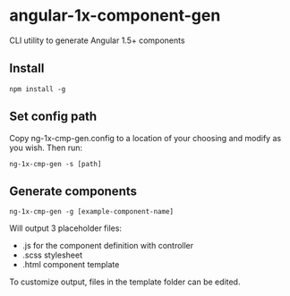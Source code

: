 # angular-1x-component-gen
CLI utility to generate Angular 1.5+ components

## Install
```
npm install -g
```

## Set config path
Copy ng-1x-cmp-gen.config to a location of your choosing and modify as you wish. Then run:
```
ng-1x-cmp-gen -s [path]
```

## Generate components
```
ng-1x-cmp-gen -g [example-component-name]
```

Will output 3 placeholder files:
* .js for the component definition with controller
* .scss stylesheet
* .html component template

To customize output, files in the template folder can be edited.
